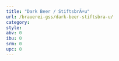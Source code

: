 ```yaml
---
title: "Dark Beer / StiftsbrÃ¤u"
url: /brauerei-gss/dark-beer-stiftsbra-u/
category: 
style: 
abv: 0
ibu: 0
srm: 0
upc: 0
---
```


